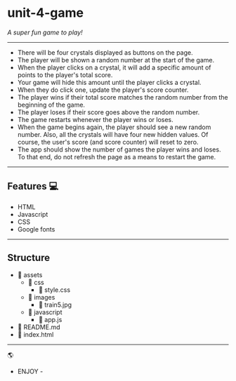 # unit-4-game 

_A super fun game to play!_

----------------------------------------------------------------------------------------------------------------------------------------
* There will be four crystals displayed as buttons on the page.
* The player will be shown a random number at the start of the game.
* When the player clicks on a crystal, it will add a specific amount of points to the player's total score. 
* Your game will hide this amount until the player clicks a crystal.
* When they do click one, update the player's score counter.
* The player wins if their total score matches the random number from the beginning of the game.
* The player loses if their score goes above the random number.
* The game restarts whenever the player wins or loses.
* When the game begins again, the player should see a new random number. Also, all the crystals will have four new hidden values. Of         course, the user's score (and score counter) will reset to zero.
* The app should show the number of games the player wins and loses. To that end, do not refresh the page as a means to restart the           game.
---------------------------------------------------------------------------------------------------------------------------------------
## Features :computer:
 
- HTML
- Javascript
- CSS
- Google fonts
---------------------------------------------------------------------------------------------------------------------------------------
## Structure
 
- :file_folder: assets
  - :file_folder: css
    - :page_facing_up: style.css
  - :file_folder: images
    - :page_facing_up: train5.jpg
  - :file_folder: javascript
    - :page_facing_up: app.js
- :page_facing_up: README.md
- :page_facing_up: index.html
---------------------------------------------------------------------------------------------------------------------------------------
:earth_americas: 

   - ENJOY - 
